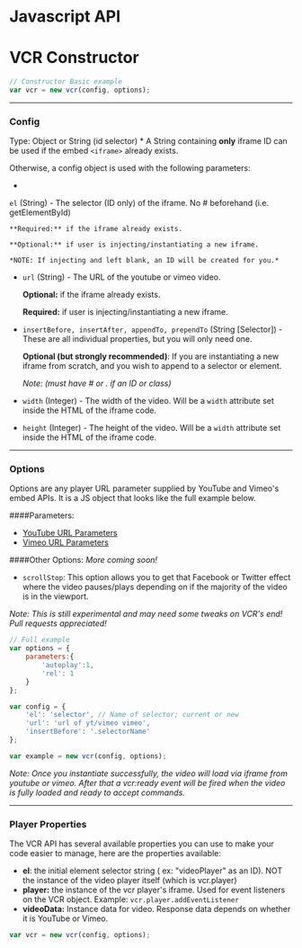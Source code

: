# Javascript API

# VCR Constructor

```javascript
// Constructor Basic example
var vcr = new vcr(config, options);
```
***

### Config

Type: Object or String (id selector)
* 
A String containing **only** iframe ID can be used if the embed `<iframe>` already exists. 

Otherwise, a config object is used with the following parameters:


* 
`el` (String) - The selector (ID only) of the iframe. No # beforehand (i.e. getElementById)

    **Required:** if the iframe already exists. 
    
    **Optional:** if user is injecting/instantiating a new iframe.

    *NOTE: If injecting and left blank, an ID will be created for you.* 
    

* `url` (String) - The URL of the youtube or vimeo video. 

    **Optional:** if the iframe already exists.
    
    **Required:** if user is injecting/instantiating a new iframe.

* `insertBefore, insertAfter, appendTo, prependTo` (String [Selector]) - These are all individual properties, but you will only need one.

    **Optional (but strongly recommended)**: If you are instantiating a new iframe from scratch, and you wish to append to a selector or element. 
    
    *Note: (must have # or . if an ID or class)*
    
*  `width` (Integer) - The width of the video. Will be a `width` attribute set inside the HTML of the iframe code.
*  `height` (Integer) - The height of the video. Will be a `width` attribute set inside the HTML of the iframe code.
    
***
### Options

Options are any player URL parameter supplied by YouTube and Vimeo's embed APIs. It is a JS object that looks like the full example below. 

####Parameters:
* [YouTube URL Parameters](https://developers.google.com/youtube/player_parameters?hl=en#Parameters)
* [Vimeo URL Parameters](https://developer.vimeo.com/player/embedding#universal-parameters)

####Other Options:
*More coming soon!*

* `scrollStop`: This option allows you to get that Facebook or Twitter effect where the video pauses/plays depending on if the majority of the video is in the viewport.
 
*Note: This is still experimental and may need some tweaks on VCR's end! Pull requests appreciated!*

```javascript
// Full example
var options = {
    parameters:{
        'autoplay':1,
        'rel': 1
    }
};

var config = {
    'el': 'selector', // Name of selector; current or new
    'url': 'url of yt/vimeo vimeo',
    'insertBefore': '.selectorName'
};

var example = new vcr(config, options);
```

*Note: Once you instantiate successfully, the video will load via iframe from youtube or vimeo. After that a vcr:ready event will be fired when the video is fully loaded and ready to accept commands.*

***
### Player Properties

The VCR API has several available properties you can use to make your code easier to manage, here are the properties available:


* **el**: the initial element selector string ( ex: "videoPlayer" as an ID). NOT the instance of the video player itself (which is vcr.player)
* **player:** the instance of the vcr player's iframe. Used for event listeners on the VCR object. Example: `vcr.player.addEventListener`
* **videoData:** Instance data for video. Response data depends on whether it is YouTube or Vimeo.




```javascript
var vcr = new vcr(config, options);

```
